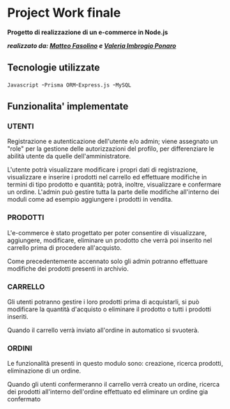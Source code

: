 # Project Work finale

**Progetto di realizzazione di un e-commerce in Node.js**

__*realizzato da: [Matteo Fasolino](https://github.com/hantermatty) e [Valeria Imbrogio Ponaro](https://github.com/IPVale)*__

## Tecnologie utilizzate
`Javascript `-`Prisma ORM`-`Express.js `-`MySQL`

## Funzionalita' implementate
### UTENTI
Registrazione e autenticazione dell'utente e/o admin; viene assegnato un "role" per la gestione delle autorizzazioni
del profilo, per differenziare le abilità utente da quelle dell'amministratore.

L'utente potrà visualizzare modificare i propri dati di registrazione, visualizzare e inserire i prodotti
nel carrello ed effettuare modifiche in termini di tipo prodotto e quantità; potrà, inoltre, visualizzare e confermare un ordine.
L'admin può gestire tutta la parte delle modifiche all'interno dei moduli come ad esempio aggiungere i prodotti in
vendita.

### PRODOTTI
L'e-commerce è stato progettato per poter consentire di visualizzare, aggiungere, modificare, eliminare
un prodotto che verrà poi inserito nel carrello prima di procedere all'acquisto.

Come precedentemente accennato solo gli admin potranno effettuare modifiche dei prodotti presenti in archivio.

### CARRELLO
Gli utenti potranno gestire i loro prodotti prima di acquistarli, si può modificare la quantità d'acquisto
o eliminare il prodotto o tutti i prodotti inseriti.

Quando il carrello verrà inviato all'ordine in automatico si svuoterà.

### ORDINI
Le funzionalità presenti in questo modulo sono: creazione, ricerca prodotti, eliminazione di un ordine.

Quando gli utenti confermeranno il carrello verrà creato un ordine, ricerca dei prodotti all'interno dell'ordine effettuato
ed eliminare un ordine gia confermato